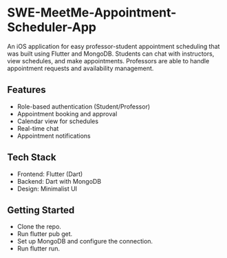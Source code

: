 # SWE-MeetMe-Appointment-Scheduler-App

An iOS application for easy professor-student appointment scheduling that was built using Flutter and MongoDB. Students can chat with instructors, view schedules, and make appointments. Professors are able to handle appointment requests and availability management.

## Features

- Role-based authentication (Student/Professor)
- Appointment booking and approval
- Calendar view for schedules
- Real-time chat
- Appointment notifications
 
## Tech Stack
- Frontend: Flutter (Dart)
- Backend: Dart with MongoDB
- Design: Minimalist UI
  
## Getting Started
- Clone the repo.
- Run flutter pub get.
- Set up MongoDB and configure the connection.
- Run flutter run.
